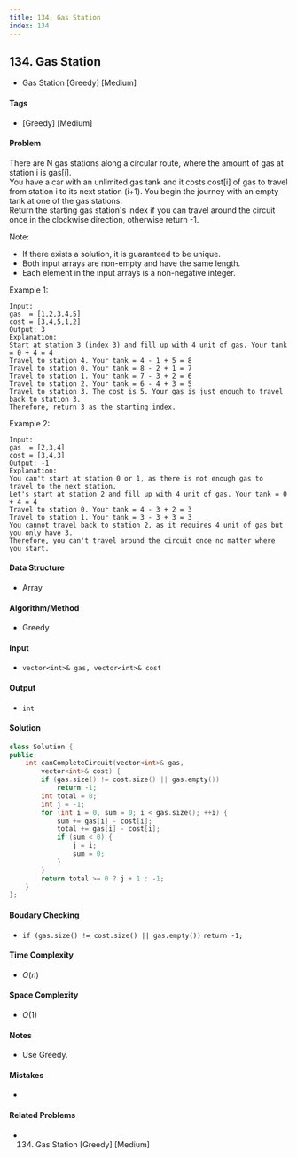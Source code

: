 ```yaml
---
title: 134. Gas Station
index: 134
---
```


## 134. Gas Station
- Gas Station [Greedy] [Medium]

#### Tags
- [Greedy] [Medium]

#### Problem
There are N gas stations along a circular route, where the amount of gas at station i is gas[i].  
You have a car with an unlimited gas tank and it costs cost[i] of gas to travel from station i to its next station (i+1). You begin the journey with an empty tank at one of the gas stations.  
Return the starting gas station's index if you can travel around the circuit once in the clockwise direction, otherwise return -1.

Note:

- If there exists a solution, it is guaranteed to be unique.
- Both input arrays are non-empty and have the same length.
- Each element in the input arrays is a non-negative integer.

Example 1:

    Input: 
    gas  = [1,2,3,4,5]
    cost = [3,4,5,1,2]
    Output: 3
    Explanation:
    Start at station 3 (index 3) and fill up with 4 unit of gas. Your tank = 0 + 4 = 4
    Travel to station 4. Your tank = 4 - 1 + 5 = 8
    Travel to station 0. Your tank = 8 - 2 + 1 = 7
    Travel to station 1. Your tank = 7 - 3 + 2 = 6
    Travel to station 2. Your tank = 6 - 4 + 3 = 5
    Travel to station 3. The cost is 5. Your gas is just enough to travel back to station 3.
    Therefore, return 3 as the starting index.

Example 2:

    Input: 
    gas  = [2,3,4]
    cost = [3,4,3]
    Output: -1
    Explanation:
    You can't start at station 0 or 1, as there is not enough gas to travel to the next station.
    Let's start at station 2 and fill up with 4 unit of gas. Your tank = 0 + 4 = 4
    Travel to station 0. Your tank = 4 - 3 + 2 = 3
    Travel to station 1. Your tank = 3 - 3 + 3 = 3
    You cannot travel back to station 2, as it requires 4 unit of gas but you only have 3.
    Therefore, you can't travel around the circuit once no matter where you start.

#### Data Structure
- Array

#### Algorithm/Method
- Greedy

#### Input
- `vector<int>& gas, vector<int>& cost`

#### Output
- `int`

#### Solution
``` C++
class Solution {
public:
    int canCompleteCircuit(vector<int>& gas, 
        vector<int>& cost) {
        if (gas.size() != cost.size() || gas.empty())
            return -1;
        int total = 0;
        int j = -1;
        for (int i = 0, sum = 0; i < gas.size(); ++i) {
            sum += gas[i] - cost[i];
            total += gas[i] - cost[i];
            if (sum < 0) {
                j = i;
                sum = 0;
            }
        }
        return total >= 0 ? j + 1 : -1;
    }
};
```

#### Boudary Checking
- `if (gas.size() != cost.size() || gas.empty())`
  `return -1;`

#### Time Complexity
- $O(n)$

#### Space Complexity
- $O(1)$

#### Notes
- Use Greedy.

#### Mistakes
- 

#### Related Problems
- 134. Gas Station [Greedy] [Medium]
